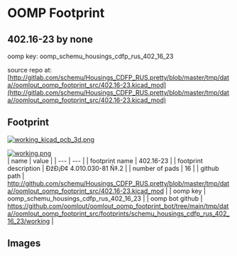 # OOMP Footprint  
## 402.16-23  by none  
  
oomp key: oomp_schemu_housings_cdfp_rus_402_16_23  
  
source repo at: [http://gitlab.com/schemu/Housings_CDFP_RUS.pretty/blob/master/tmp/data//oomlout_oomp_footprint_src/402.16-23.kicad_mod](http://gitlab.com/schemu/Housings_CDFP_RUS.pretty/blob/master/tmp/data//oomlout_oomp_footprint_src/402.16-23.kicad_mod)  
## Footprint  
  
[![working_kicad_pcb_3d.png](working_kicad_pcb_3d_600.png)](working_kicad_pcb_3d.png)  
  
[![working.png](working_600.png)](working.png)  
| name | value | 
| --- | --- | 
| footprint name | 402.16-23 | 
| footprint description | ÐžÐ¡Ð¢ 4.010.030-81 Ñ‡.2 | 
| number of pads | 16 | 
| github path | http://github.com/schemu/Housings_CDFP_RUS.pretty/blob/master/tmp/data//oomlout_oomp_footprint_src/402.16-23.kicad_mod | 
| oomp key | oomp_schemu_housings_cdfp_rus_402_16_23 | 
| oomp bot github | https://github.com/oomlout/oomlout_oomp_footprint_bot/tree/main/tmp/data//oomlout_oomp_footprint_src/footprints/schemu_housings_cdfp_rus_402_16_23/working | 
## Images  
